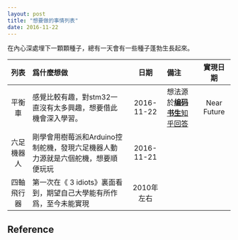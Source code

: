 ```yaml
---
layout: post
title: "想要做的事情列表"
date: 2016-11-22
---
```


在內心深處埋下一顆顆種子，總有一天會有一些種子蓬勃生長起來。


|列表|爲什麼想做|日期|備注|實現日期|
|:-:|:-|:-:|:-|:-:|
|平衡車|感覺比較有趣，對stm32一直沒有太多興趣，想要借此機會深入學習。|2016-11-22|想法源於[**编码书生**知乎回答](https://www.zhihu.com/question/38551511/answer/84832054)|Near Future|
|六足機器人|剛學會用樹莓派和Arduino控制舵機，發現六足機器人動力源就是六個舵機，想要順便玩玩|2016-11-21|||
|四軸飛行器|第一次在《 3 idiots》裏面看到，期望自己大學能有所作爲，至今未能實現|2010年左右|||


## Reference
